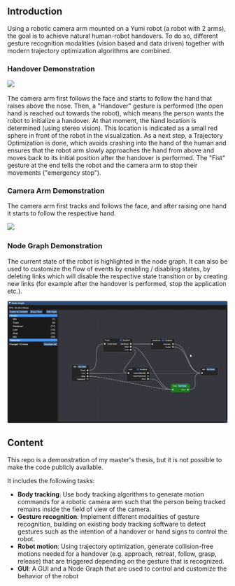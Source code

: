 ## Introduction
Using a robotic camera arm mounted on a Yumi robot (a robot with 2 arms), the goal is to achieve natural human-robot handovers. To do so, different gesture recognition modalities (vision based and data driven) together with modern trajectory optimization algorithms are combined.

### Handover Demonstration

<img src="handoverDemo.gif" />

The camera arm first follows the face and starts to follow the hand that raises above the nose.
Then, a "Handover" gesture is performed (the open hand is reached out towards the robot), which means the person wants the robot to initialize a handover.
At that moment, the hand location is determined (using stereo vision). This location is indicated as a small red sphere in front of the robot in the visualization.
As a next step, a Trajectory Optimization is done, which avoids crashing into the hand of the human and ensures that the robot arm slowly approaches the hand from above and moves back to its initial position after the handover is performed.
The "Fist" gesture at the end tells the robot and the camera arm to stop their movements ("emergency stop").

### Camera Arm Demonstration

The camera arm first tracks and follows the face, and after raising one hand it starts to follow the respective hand.

<img src="cameraArmDemo.gif" />

### Node Graph Demonstration
The current state of the robot is highlighted in the node graph. It can also be used to customize the flow of events by enabling / disabling states, by deleting links which will disable the respective state transition
or by creating new links (for example after the handover is performed, stop the application etc.).

<img src="imguiDemo.gif" />


## Content

This repo is a demonstration of my master's thesis, but it is not possible to make the code publicly available.

It includes the following tasks:
- **Body tracking**: Use body tracking algorithms to generate motion commands for a robotic camera arm such that the person being tracked remains inside the field of view of the camera. 
- **Gesture recognition**: Implement different modalities of gesture recognition, building on existing body tracking software to detect gestures such as the intention of a handover or hand signs to control the robot.
- **Robot motion**: Using trajectory optimization, generate collision-free motions needed for a handover (e.g. approach, retreat, follow, grasp, release) that are triggered depending on the gesture that is recognized.
- **GUI**: A GUI and a Node Graph that are used to control and customize the behavior of the robot

